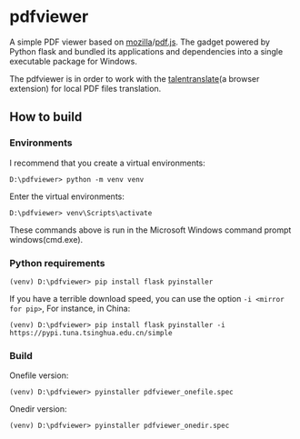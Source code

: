 # pdfviewer

A simple PDF viewer based on [mozilla](https://github.com/mozilla)/[pdf.js](https://github.com/mozilla/pdf.js). The gadget powered by Python flask and bundled its applications and dependencies into a single executable package for Windows.

The pdfviewer is in order to work with the [talentranslate](https://microsoftedge.microsoft.com/addons/detail/talent%E5%88%92%E8%AF%8D%E7%BF%BB%E8%AF%91/emelgiiiemoiljnmikcgbmjkapalgcme)(a browser extension) for local PDF files translation.

## How to build

### Environments

I recommend that you create a virtual environments:

```
D:\pdfviewer> python -m venv venv
```

Enter the virtual environments:

```
D:\pdfviewer> venv\Scripts\activate
```

These commands above is run in the Microsoft Windows command prompt windows(cmd.exe).

### Python requirements

```
(venv) D:\pdfviewer> pip install flask pyinstaller
```

If you have a terrible download speed, you can use the option `-i <mirror for pip>`, For instance, in China:

```
(venv) D:\pdfviewer> pip install flask pyinstaller -i https://pypi.tuna.tsinghua.edu.cn/simple
```

### Build

Onefile version:

```
(venv) D:\pdfviewer> pyinstaller pdfviewer_onefile.spec
```

Onedir version:

```
(venv) D:\pdfviewer> pyinstaller pdfviewer_onedir.spec
```
